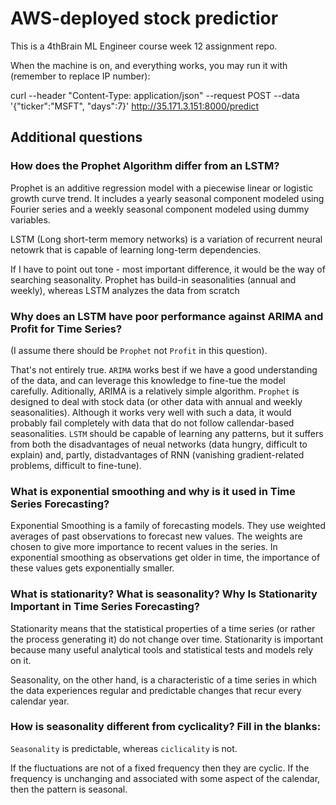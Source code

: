 # AWS-deployed stock predictior
This is a 4thBrain ML Engineer course week 12 assignment repo.

When the machine is on, and everything works, you may run it with (remember to replace IP number):

curl --header "Content-Type: application/json" --request POST --data '{"ticker":"MSFT", "days":7}' http://35.171.3.151:8000/predict


## Additional questions

### How does the Prophet Algorithm differ from an LSTM?
Prophet is an additive regression model with a piecewise linear or logistic growth curve trend. It includes a yearly seasonal component modeled using Fourier series and a weekly seasonal component modeled using dummy variables. 

LSTM (Long short-term memory networks) is a variation of recurrent neural netowrk that is capable of learning long-term dependencies. 

If I have to point out tone - most important difference, it would be the way of searching seasonality. Prophet has build-in seasonalities (annual and weekly), whereas LSTM analyzes the data from scratch

### Why does an LSTM have poor performance against ARIMA and Profit for Time Series?
(I assume there should be `Prophet` not `Profit` in this question).

That's not entirely true. `ARIMA` works best if we have a good understanding of the data, and can leverage this knowledge to fine-tue the model carefully. Aditionally, ARIMA is a relatively simple algorithm. `Prophet` is designed to deal with stock data (or other data with annual and weekly seasonalities). Although it works very well with such a data, it would probably fail completely with data that do not follow callendar-based seasonalities. `LSTM` should be capable of learning any patterns, but it suffers from both the disadvantages of neual networks (data hungry, difficult to explain) and, partly, distadvantages of RNN (vanishing gradient-related problems, difficult to fine-tune). 

### What is exponential smoothing and why is it used in Time Series Forecasting?
Exponential Smoothing is a family of forecasting models. They use weighted averages of past observations to forecast new values. The weights are chosen to give more importance to recent values in the series. In exponential smoothing as observations get older in time, the importance of these values gets exponentially smaller.

### What is stationarity? What is seasonality? Why Is Stationarity Important in Time Series Forecasting?
Stationarity means that the statistical properties of a time series (or rather the process generating it) do not change over time. Stationarity is important because many useful analytical tools and statistical tests and models rely on it.

Seasonality, on the other hand, is a characteristic of a time series in which the data experiences regular and predictable changes that recur every calendar year.

### How is seasonality different from cyclicality? Fill in the blanks:
`Seasonality` is predictable, whereas `ciclicality` is not.

If the fluctuations are not of a fixed frequency then they are cyclic. If the frequency is unchanging and associated with some aspect of the calendar, then the pattern is seasonal.
